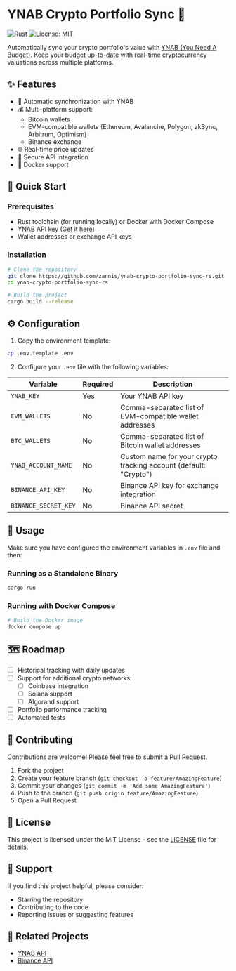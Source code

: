 # YNAB Crypto Portfolio Sync 🚀

[![Rust](https://github.com/zannis/ynab-crypto-portfolio-sync-rs/actions/workflows/rust.yml/badge.svg)](https://github.com/zannis/ynab-crypto-portfolio-sync-rs/actions/workflows/rust.yml)
[![License: MIT](https://img.shields.io/badge/License-MIT-yellow.svg)](https://opensource.org/licenses/MIT)

Automatically sync your crypto portfolio's value with [YNAB (You Need A Budget)](https://www.youneedabudget.com/). Keep
your budget up-to-date with real-time cryptocurrency valuations across multiple platforms.

## ✨ Features

- 🔄 Automatic synchronization with YNAB
- 💰 Multi-platform support:
    - Bitcoin wallets
    - EVM-compatible wallets (Ethereum, Avalanche, Polygon, zkSync, Arbitrum, Optimism)
    - Binance exchange
- 🌐 Real-time price updates
- 🔐 Secure API integration
- 🐳 Docker support

## 🚀 Quick Start

### Prerequisites

- Rust toolchain (for running locally) or Docker with Docker Compose
- YNAB API key ([Get it here](https://app.youneedabudget.com/settings/developer))
- Wallet addresses or exchange API keys

### Installation

```bash
# Clone the repository
git clone https://github.com/zannis/ynab-crypto-portfolio-sync-rs.git
cd ynab-crypto-portfolio-sync-rs

# Build the project
cargo build --release
```

## ⚙️ Configuration

1. Copy the environment template:

```bash
cp .env.template .env
```

2. Configure your `.env` file with the following variables:

| Variable             | Required | Description                                                      |
|----------------------|----------|------------------------------------------------------------------|
| `YNAB_KEY`           | Yes      | Your YNAB API key                                                |
| `EVM_WALLETS`        | No       | Comma-separated list of EVM-compatible wallet addresses          |
| `BTC_WALLETS`        | No       | Comma-separated list of Bitcoin wallet addresses                 |
| `YNAB_ACCOUNT_NAME`  | No       | Custom name for your crypto tracking account (default: "Crypto") |
| `BINANCE_API_KEY`    | No       | Binance API key for exchange integration                         |
| `BINANCE_SECRET_KEY` | No       | Binance API secret                                               |

## 🔧 Usage

Make sure you have configured the environment variables in `.env` file and then:

### Running as a Standalone Binary

```bash
cargo run
```

### Running with Docker Compose

```bash
# Build the Docker image
docker compose up
```

## 🗺️ Roadmap

- [ ] Historical tracking with daily updates
- [ ] Support for additional crypto networks:
    - [ ] Coinbase integration
    - [ ] Solana support
    - [ ] Algorand support
- [ ] Portfolio performance tracking
- [ ] Automated tests

## 🤝 Contributing

Contributions are welcome! Please feel free to submit a Pull Request.

1. Fork the project
2. Create your feature branch (`git checkout -b feature/AmazingFeature`)
3. Commit your changes (`git commit -m 'Add some AmazingFeature'`)
4. Push to the branch (`git push origin feature/AmazingFeature`)
5. Open a Pull Request

## 📝 License

This project is licensed under the MIT License - see the [LICENSE](LICENSE) file for details.

## 💖 Support

If you find this project helpful, please consider:

- Starring the repository
- Contributing to the code
- Reporting issues or suggesting features

## 🔗 Related Projects

- [YNAB API](https://api.youneedabudget.com/)
- [Binance API](https://binance-docs.github.io/apidocs/)

```